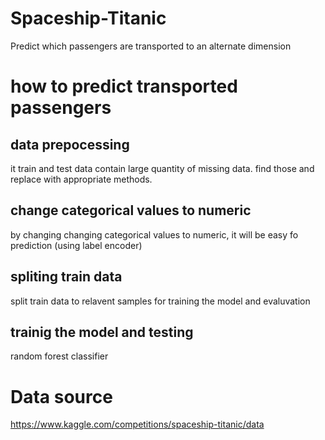 # Spaceship-Titanic
Predict which passengers are transported to an alternate dimension

# how to predict transported passengers
## data prepocessing 
   it train and test data contain large quantity of missing data. find those and replace with appropriate methods.
## change categorical values to numeric 
  by changing changing categorical values to numeric, it will be easy fo prediction (using label encoder)
## spliting train data
  split train data to relavent samples for training the model and evaluvation
## trainig the model and testing 
   random forest classifier
# Data source
   https://www.kaggle.com/competitions/spaceship-titanic/data
